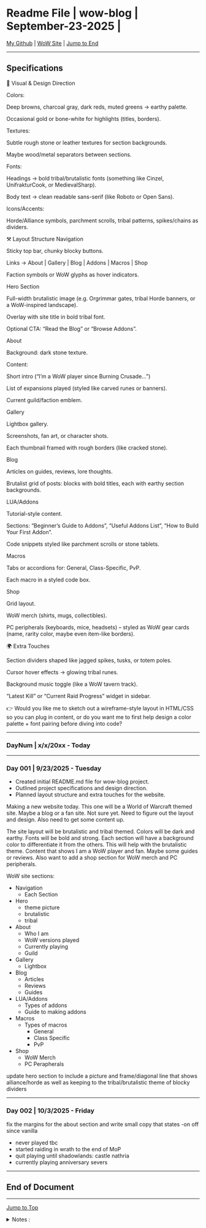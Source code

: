 <!-- markdownlint-disable MD033 -->
<!-- markdownlint-disable MD036 -->
<!-- markdownlint-disable MD041 -->
<div id="top-of-doc"></div>

# Readme File | wow-blog | September-23-2025 |

[My Github](https://github.com/popados) | [WoW Site](https://popados.github.io/wow-site) | [Jump to End](#end-of-doc)

---

## Specifications

🎨 Visual & Design Direction

Colors:

Deep browns, charcoal gray, dark reds, muted greens → earthy palette.

Occasional gold or bone-white for highlights (titles, borders).

Textures:

Subtle rough stone or leather textures for section backgrounds.

Maybe wood/metal separators between sections.

Fonts:

Headings → bold tribal/brutalistic fonts (something like Cinzel, UnifrakturCook, or MedievalSharp).

Body text → clean readable sans-serif (like Roboto or Open Sans).

Icons/Accents:

Horde/Alliance symbols, parchment scrolls, tribal patterns, spikes/chains as dividers.

⚒️ Layout Structure
Navigation

Sticky top bar, chunky blocky buttons.

Links → About | Gallery | Blog | Addons | Macros | Shop

Faction symbols or WoW glyphs as hover indicators.

Hero Section

Full-width brutalistic image (e.g. Orgrimmar gates, tribal Horde banners, or a WoW-inspired landscape).

Overlay with site title in bold tribal font.

Optional CTA: “Read the Blog” or “Browse Addons”.

About

Background: dark stone texture.

Content:

Short intro (“I’m a WoW player since Burning Crusade...”)

List of expansions played (styled like carved runes or banners).

Current guild/faction emblem.

Gallery

Lightbox gallery.

Screenshots, fan art, or character shots.

Each thumbnail framed with rough borders (like cracked stone).

Blog

Articles on guides, reviews, lore thoughts.

Brutalist grid of posts: blocks with bold titles, each with earthy section backgrounds.

LUA/Addons

Tutorial-style content.

Sections: “Beginner’s Guide to Addons”, “Useful Addons List”, “How to Build Your First Addon”.

Code snippets styled like parchment scrolls or stone tablets.

Macros

Tabs or accordions for: General, Class-Specific, PvP.

Each macro in a styled code box.

Shop

Grid layout.

WoW merch (shirts, mugs, collectibles).

PC peripherals (keyboards, mice, headsets) – styled as WoW gear cards (name, rarity color, maybe even item-like borders).

🌍 Extra Touches

Section dividers shaped like jagged spikes, tusks, or totem poles.

Cursor hover effects → glowing tribal runes.

Background music toggle (like a WoW tavern track).

“Latest Kill” or “Current Raid Progress” widget in sidebar.

👉 Would you like me to sketch out a wireframe-style layout in HTML/CSS so you can plug in content, or do you want me to first help design a color palette + font pairing before diving into code?

---

### DayNum | x/x/20xx - Today

---

### Day 001 | 9/23/2025 - Tuesday

- Created initial README.md file for wow-blog project.
- Outlined project specifications and design direction.
- Planned layout structure and extra touches for the website.

Making a new website today. This one will be a World of Warcraft themed site. Maybe a blog or a fan site. Not sure yet. Need to figure out the layout and design. Also need to get some content up.

The site layout will be brutalistic and tribal themed. Colors will be dark and earthy. Fonts will be bold and strong. Each section will have a background color to differentiate it from the others. This will help with the brutalistic theme. Content that shows I am a WoW player and fan. Maybe some guides or reviews. Also want to add a shop section for WoW merch and PC peripherals.

WoW site sections:

- Navigation
  - Each Section
- Hero
  - theme picture
  - brutalistic
  - tribal
- About
  - Who I am
  - WoW versions played
  - Currently playing
  - Guild
- Gallery
  - Lightbox
- Blog
  - Articles
  - Reviews
  - Guides
- LUA/Addons
  - Types of addons
  - Guide to making addons
- Macros
  - Types of macros
    - General
    - Class Specific
    - PvP
- Shop
  - WoW Merch
  - PC Perapherals

update hero section to include a picture and frame/diagonal line that shows alliance/horde as well as keeping to the tribal/brutalistic theme of blocky dividers

---

### Day 002 | 10/3/2025 - Friday


fix the margins for the about section and write small copy that states
-on off since vanilla
- never played tbc
- started raiding in wrath to the end of MoP
- quit playing until shadowlands: castle nathria
- currently playing anniversary severs


---

## End of Document

---

[Jump to Top](#top-of-doc)

<div id="end-of-doc"></div>

<details>
<summary>
Notes :
</summary>
</details>
